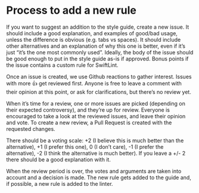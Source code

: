 # Process to add a new rule

If you want to suggest an addition to the style guide, create a new issue. It
should include a good explanation, and examples of good/bad usage, unless the
difference is obvious (e.g. tabs vs spaces). It should include other
alternatives and an explanation of why this one is better, even if it’s just
“it’s the one most commonly used”. Ideally, the body of the issue should be good
enough to put in the style guide as-is if approved. Bonus points if the issue
contains a custom rule for SwiftLint.

Once an issue is created, we use Github reactions to gather interest. Issues
with more :+1: get reviewed first. Anyone is free to leave a comment with their
opinion at this point, or ask for clarifications, but there’s no review yet.

When it’s time for a review, one or more issues are picked (depending on their
expected controversy), and they’re up for review. Everyone is encouraged to take
a look at the reviewed issues, and leave their opinion and vote. To create a new
review, a Pull Request is created with the requested changes.

There should be a voting scale: +2 (I believe this is much better than the
alternative), +1 (I prefer this one), 0 (I don’t care), -1 (I prefer the
alternative), -2 (I think the alternative is much better). If you leave a +/- 2
there should be a good explanation with it.

When the review period is over, the votes and arguments are taken into account
and a decision is made. The new rule gets added to the guide and, if possible, a
new rule is added to the linter.

